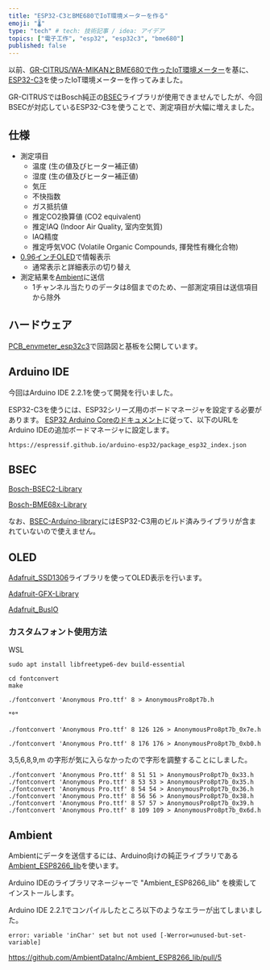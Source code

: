 ```yaml
---
title: "ESP32-C3とBME680でIoT環境メーターを作る"
emoji: "🌡"
type: "tech" # tech: 技術記事 / idea: アイデア
topics: ["電子工作", "esp32", "esp32c3", "bme680"]
published: false
---
```


以前、[GR-CITRUS/WA-MIKANとBME680で作ったIoT環境メーター](https://zenn.dev/k_takata/books/d5c77046e634bb/viewer/06_wa_mikan_wifi)を基に、[ESP32-C3](https://akizukidenshi.com/catalog/g/g117493/)を使ったIoT環境メーターを作ってみました。

GR-CITRUSではBosch純正の[BSEC](https://www.bosch-sensortec.com/software-tools/software/bme680-software-bsec/)ライブラリが使用できませんでしたが、今回BSECが対応しているESP32-C3を使うことで、測定項目が大幅に増えました。


## 仕様

* 測定項目
  - 温度 (生の値及びヒーター補正値)
  - 湿度 (生の値及びヒーター補正値)
  - 気圧
  - 不快指数
  - ガス抵抗値
  - 推定CO2換算値 (CO2 equivalent)
  - 推定IAQ (Indoor Air Quality, 室内空気質)
  - IAQ精度
  - 推定呼気VOC (Volatile Organic Compounds, 揮発性有機化合物)
* [0.96インチOLED](https://akizukidenshi.com/catalog/g/g112031/)で情報表示
  - 通常表示と詳細表示の切り替え
* 測定結果を[Ambient](https://ambient.io/)に送信
  - 1チャンネル当たりのデータは8個までのため、一部測定項目は送信項目から除外


## ハードウェア

[PCB_envmeter_esp32c3](https://github.com/k-takata/PCB_envmeter_esp32c3)で回路図と基板を公開しています。


## Arduino IDE

今回はArduino IDE 2.2.1を使って開発を行いました。

ESP32-C3を使うには、ESP32シリーズ用のボードマネージャを設定する必要があります。
[ESP32 Arduino Coreのドキュメント](https://docs.espressif.com/projects/arduino-esp32/en/latest/)に従って、以下のURLをArduino IDEの追加ボードマネージャに設定します。

```
https://espressif.github.io/arduino-esp32/package_esp32_index.json
```


## BSEC

[Bosch-BSEC2-Library](https://github.com/boschsensortec/Bosch-BSEC2-Library)

[Bosch-BME68x-Library](https://github.com/BoschSensortec/Bosch-BME68x-Library)


なお、[BSEC-Arduino-library](https://github.com/boschsensortec/BSEC-Arduino-library)にはESP32-C3用のビルド済みライブラリが含まれていないので使えません。




## OLED

[Adafruit_SSD1306](https://github.com/adafruit/Adafruit_SSD1306)ライブラリを使ってOLED表示を行います。

[Adafruit-GFX-Library](https://github.com/adafruit/Adafruit-GFX-Library)

[Adafruit_BusIO](https://github.com/adafruit/Adafruit_BusIO)



### カスタムフォント使用方法

WSL

```
sudo apt install libfreetype6-dev build-essential
```

```
cd fontconvert
make
```

```
./fontconvert 'Anonymous Pro.ttf' 8 > AnonymousPro8pt7b.h
```


"°"

```
./fontconvert 'Anonymous Pro.ttf' 8 126 126 > AnonymousPro8pt7b_0x7e.h
```

```
./fontconvert 'Anonymous Pro.ttf' 8 176 176 > AnonymousPro8pt7b_0xb0.h
```

3,5,6,8,9,m の字形が気に入らなかったので字形を調整することにしました。

```
./fontconvert 'Anonymous Pro.ttf' 8 51 51 > AnonymousPro8pt7b_0x33.h
./fontconvert 'Anonymous Pro.ttf' 8 53 53 > AnonymousPro8pt7b_0x35.h
./fontconvert 'Anonymous Pro.ttf' 8 54 54 > AnonymousPro8pt7b_0x36.h
./fontconvert 'Anonymous Pro.ttf' 8 56 56 > AnonymousPro8pt7b_0x38.h
./fontconvert 'Anonymous Pro.ttf' 8 57 57 > AnonymousPro8pt7b_0x39.h
./fontconvert 'Anonymous Pro.ttf' 8 109 109 > AnonymousPro8pt7b_0x6d.h
```


## Ambient

Ambientにデータを送信するには、Arduino向けの純正ライブラリである[Ambient_ESP8266_lib](https://github.com/AmbientDataInc/Ambient_ESP8266_lib)を使います。

Arduino IDEのライブラリマネージャーで "Ambient_ESP8266_lib" を検索してインストールします。

Arduino IDE 2.2.1でコンパイルしたところ以下のようなエラーが出てしまいました。

```
error: variable 'inChar' set but not used [-Werror=unused-but-set-variable]
```

https://github.com/AmbientDataInc/Ambient_ESP8266_lib/pull/5
